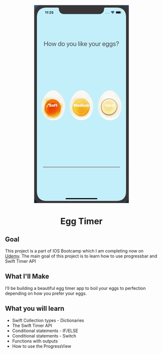 
<p align="center">
  <img src="egg timer.gif" alt="animated" />
</p>
<h1 align="center">Egg Timer</h1>

## Goal
This project is a part of IOS Bootcamp which I am completing now on [Udemy](https://www.udemy.com/course/ios-13-app-development-bootcamp).
The main goal of this project is to learn how to use progressbar and Swift Timer API

## What I'll Make

I’ll be building a beautiful egg timer app to boil your eggs to perfection depending on how you prefer your eggs.

## What you will learn

* Swift Collection types - Dictionaries
* The Swift Timer API
* Conditional statements - IF/ELSE
* Conditional statements - Switch
* Functions with outputs
* How to use the ProgressView

